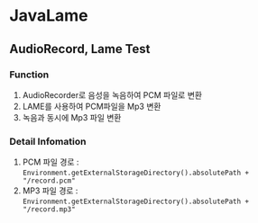 # JavaLame 

## AudioRecord, Lame Test

### Function
1. AudioRecorder로 음성을 녹음하여 PCM 파일로 변환
2. LAME를 사용하여 PCM파일을 Mp3 변환
3. 녹음과 동시에 Mp3 파일 변환


### Detail Infomation
1. PCM 파일 경로 : ```Environment.getExternalStorageDirectory().absolutePath + "/record.pcm"```
2. MP3 파일 경로 : ```Environment.getExternalStorageDirectory().absolutePath + "/record.mp3"```
